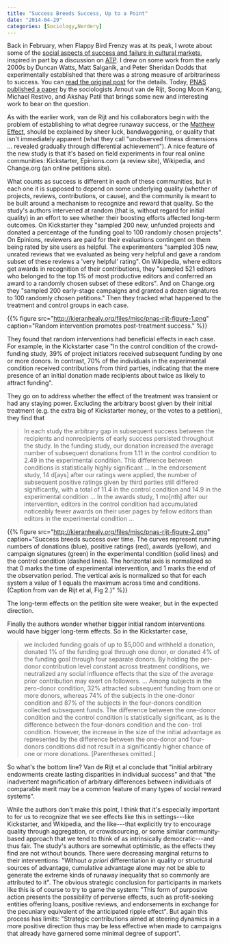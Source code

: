 ```yaml
---
title: "Success Breeds Success, Up to a Point"
date: "2014-04-29"
categories: [Sociology,Nerdery]
---
```


Back in February, when Flappy Bird Frenzy was at its peak, I wrote about some of the [social aspects of success and failure in cultural markets](http://kieranhealy.org/blog/archives/2014/02/15/social-aspects-of-success-and-failure-in-cultural-markets/), inspired in part by a discussion on [ATP](http://atp.fm/episodes/52-necessary-but-not-sufficient). I drew on some work from the early 2000s by Duncan Watts, Matt Salganik, and Peter Sheridan Dodds that experimentally established that there was a strong measure of arbitrariness to success. You can [read the original post](http://kieranhealy.org/blog/archives/2014/02/15/social-aspects-of-success-and-failure-in-cultural-markets/) for the details.  Today, [PNAS published a paper](http://www.pnas.org/content/early/2014/04/23/1316836111.full.pdf+html) by the sociologists Arnout van de Rijt, Soong Moon Kang, Michael Restivo, and Akshay Patil that brings some new and interesting work to bear on the question.

As with the earlier work, van de Rijt and his collaborators begin with the problem of establishing to what degree runaway success, or the [Matthew Effect](http://en.wikipedia.org/wiki/Matthew_effect), should be explained by sheer luck, bandwaggoning, or quality that isn't immediately apparent (what they call "unobserved fitness dimensions ... revealed gradually through differential achievement"). A nice feature of the new study is that it's based on field experiments in four real online communities: Kickstarter, Epinions.com (a review site), Wikipedia, and Change.org (an online petitions site).

What counts as success is different in each of these communities, but in each one it is supposed to depend on some underlying quality (whether of projects, reviews, contributions, or cause), and the community is meant to be built around a mechanism to recognize and reward that quality. So the study's authors intervened at random (that is, without regard for initial quality) in an effort to see whether their boosting efforts affected long-term outcomes. On Kickstarter they "sampled 200 new, unfunded projects and donated a percentage of the funding goal to 100 randomly chosen projects". On Epinions, reviewers are paid for their evaluations contingent on them being rated by site users as helpful. The experimenters "sampled 305 new, unrated reviews that we evaluated as being very helpful and gave a random subset of these reviews a 'very helpful' rating". On Wikipedia, where editors get awards in recognition of their contributions, they "sampled 521 editors who belonged to the top 1% of most productive editors and conferred an award to a randomly chosen subset of these editors". And on Change.org they "sampled 200 early-stage campaigns and granted a dozen signatures to 100 randomly chosen petitions." Then they tracked what happened to the treatment and control groups in each case.

{{% figure src="http://kieranhealy.org/files/misc/pnas-rijt-figure-1.png" caption="Random intervention promotes post-treatment success." %}}


They found that random interventions had beneficial effects in each case. For example, in the Kickstarter case "In the control condition of the crowd-funding study, 39% of project initiators received subsequent funding by one or more donors. In contrast, 70% of the individuals in the experimental condition received contributions from third parties, indicating that the mere presence of an initial donation made recipients about twice as likely to attract funding".

They go on to address whether the effect of the treatment was transient or had any staying power. Excluding the arbitrary boost given by their initial treatment (e.g. the extra big of Kickstarter money, or the votes to a petition), they find that

> In each study the arbitrary gap in subsequent success between the recipients and nonrecipients of early success persisted throughout the study. In the funding study, our donation increased the average number of subsequent donations from 1.11 in the control condition to 2.49 in the experimental condition. This difference between conditions is statistically highly significant ... In the endorsement study, 14 d[ays] after our ratings were applied, the number of subsequent positive ratings given by third parties still differed significantly, with a total of 11.4 in the control condition and 14.9 in the experimental condition ... In the awards study, 1 mo[nth] after our intervention, editors in the control condition had accumulated noticeably fewer awards on their user pages by fellow editors than editors in the experimental condition ...

{{% figure src="http://kieranhealy.org/files/misc/pnas-rijt-figure-2.png" caption="Success breeds success over time. The curves represent running numbers of donations (blue), positive ratings (red), awards (yellow), and campaign signatures (green) in the experimental condition (solid lines) and the control condition (dashed lines). The horizontal axis is normalized so that 0 marks the time of experimental intervention, and 1 marks the end of the observation period. The vertical axis is normalized so that for each system a value of 1 equals the maximum across time and conditions. (Caption from van de Rijt et al, Fig 2.)" %}}

The long-term effects on the petition site were weaker, but in the expected direction. 

Finally the authors wonder whether bigger initial random interventions would have bigger long-term effects. So in the Kickstarter case, 

> we included funding goals of up to $5,000 and withheld a donation, donated 1% of the funding goal through one donor, or donated 4% of the funding goal through four separate donors. By holding the per-donor contribution level constant across treatment conditions, we neutralized any social influence effects that the size of the average prior contribution may exert on followers. ... Among subjects in the zero-donor condition, 32% attracted subsequent funding from one or more donors, whereas 74% of the subjects in the one-donor condition and 87% of the subjects in the four-donors condition collected subsequent funds. The difference between the one-donor condition and the control condition is statistically significant, as is the difference between the four-donors condition and the con- trol condition. However, the increase in the size of the initial advantage as represented by the difference between the one-donor and four-donors conditions did not result in a significantly higher chance of one or more donations. [Parentheses omitted.]

So what's the bottom line? Van de Rijt et al conclude that "initial arbitrary endowments create lasting disparities in individual success" and that "the inadvertent magnification of arbitrary differences between individuals of comparable merit may be a common feature of many types of social reward systems".

While the authors don't make this point, I think that it's especially important to for us to recognize that we see effects like this in settings---like Kickstarter, and Wikipedia, and the like---that explicitly try to encourage quality through aggregation, or crowdsourcing, or some similar community-based approach that we tend to think of as intrinsically democratic---and thus fair. The study's authors are somewhat optimistic, as the effects they find are not without bounds. There were decreasing marginal returns to their interventions: "Without *a priori* differentiation in quality or structural sources of advantage, cumulative advantage alone may not be able to generate the extreme kinds of runaway inequality that so commonly are attributed to it". The obvious strategic conclusion for participants in markets like this is of course to try to game the system: "This form of purposive action presents the possibility of perverse effects, such as profit-seeking entities offering loans, positive reviews, and endorsements in exchange for the pecuniary equivalent of the anticipated ripple effect". But again this process has limits: "Strategic contributions aimed at steering dynamics in a more positive direction thus may be less effective when made to campaigns that already have garnered some minimal degree of support".


